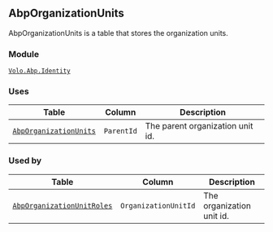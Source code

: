 ## AbpOrganizationUnits

AbpOrganizationUnits is a table that stores the organization units.

### Module

[`Volo.Abp.Identity`](../../Identity.md)


### Uses

| Table | Column | Description |
| --- | --- | --- |
| [`AbpOrganizationUnits`](AbpOrganizationUnits.md) | `ParentId` | The parent organization unit id. |

### Used by

| Table | Column | Description |
| --- | --- | --- |
| [`AbpOrganizationUnitRoles`](AbpOrganizationUnitRoles.md) | `OrganizationUnitId` | The organization unit id. |